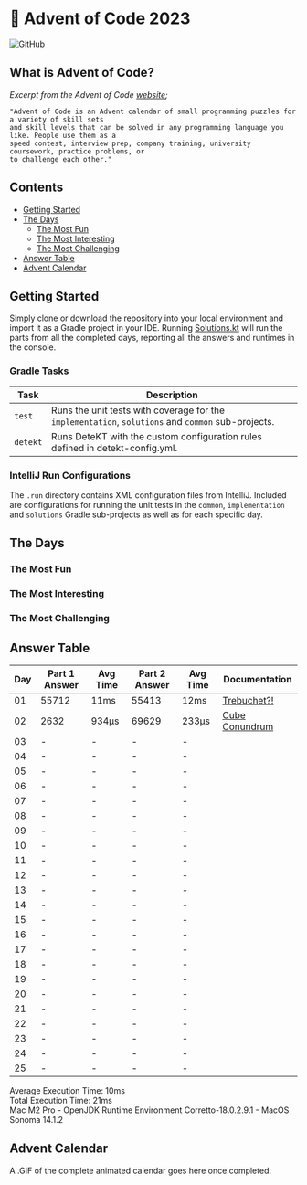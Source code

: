 # :christmas_tree: Advent of Code 2023

![GitHub](https://img.shields.io/badge/stars-04%2F50-yellow)

## What is Advent of Code?

_Excerpt from the Advent of Code [website](https://adventofcode.com/2020/about);_

    "Advent of Code is an Advent calendar of small programming puzzles for a variety of skill sets
    and skill levels that can be solved in any programming language you like. People use them as a
    speed contest, interview prep, company training, university coursework, practice problems, or
    to challenge each other."

## Contents
* [Getting Started](#getting-started)
* [The Days](#the-days)
    * [The Most Fun](#the-most-fun)
    * [The Most Interesting](#the-most-interesting)
    * [The Most Challenging](#the-most-challenging)
* [Answer Table](#answer-table)
* [Advent Calendar](#advent-calendar)

## Getting Started
Simply clone or download the repository into your local environment and import it as a Gradle project in your IDE.
Running [Solutions.kt](https://git.io/JII6v) will run the parts from all the completed days, reporting all the
answers and runtimes in the console.

### Gradle Tasks
| Task      | Description                                                                                        |
|-----------|----------------------------------------------------------------------------------------------------|
| `test`    | Runs the unit tests with coverage for the `implementation`, `solutions` and `common` sub-projects. |
| `detekt`  | Runs DeteKT with the custom configuration rules defined in detekt-config.yml.                      |

### IntelliJ Run Configurations
The `.run` directory contains XML configuration files from IntelliJ. Included are configurations for running the unit
tests in the `common`, `implementation` and `solutions` Gradle sub-projects as well as for each specific day.

## The Days

### The Most Fun
### The Most Interesting
### The Most Challenging

## Answer Table

| Day | Part 1 Answer | Avg Time | Part 2 Answer | Avg Time | Documentation                   |
|-----|---------------|----------|---------------|----------|---------------------------------|
| 01  | 55712         | 11ms     | 55413         | 12ms     | [Trebuchet?!](docs/DAY01.MD)    |
| 02  | 2632          | 934μs    | 69629         | 233μs    | [Cube Conundrum](docs/DAY02.MD) |
| 03  | -             | -        | -             | -        | [](docs/DAY03.MD)               |
| 04  | -             | -        | -             | -        | [](docs/DAY04.MD)               |
| 05  | -             | -        | -             | -        | [](docs/DAY05.MD)               |
| 06  | -             | -        | -             | -        | [](docs/DAY06.MD)               |
| 07  | -             | -        | -             | -        | [](docs/DAY07.MD)               |
| 08  | -             | -        | -             | -        | [](docs/DAY08.MD)               |
| 09  | -             | -        | -             | -        | [](docs/DAY09.MD)               |
| 10  | -             | -        | -             | -        | [](docs/DAY10.MD)               |
| 11  | -             | -        | -             | -        | [](docs/DAY11.MD)               |
| 12  | -             | -        | -             | -        | [](docs/DAY12.MD)               |
| 13  | -             | -        | -             | -        | [](docs/DAY13.MD)               |
| 14  | -             | -        | -             | -        | [](docs/DAY14.MD)               |
| 15  | -             | -        | -             | -        | [](docs/DAY15.MD)               |
| 16  | -             | -        | -             | -        | [](docs/DAY16.MD)               |
| 17  | -             | -        | -             | -        | [](docs/DAY17.MD)               |
| 18  | -             | -        | -             | -        | [](docs/DAY18.MD)               |
| 19  | -             | -        | -             | -        | [](docs/DAY19.MD)               |
| 20  | -             | -        | -             | -        | [](docs/DAY20.MD)               |
| 21  | -             | -        | -             | -        | [](docs/DAY21.MD)               |
| 22  | -             | -        | -             | -        | [](docs/DAY22.MD)               |
| 23  | -             | -        | -             | -        | [](docs/DAY23.MD)               |
| 24  | -             | -        | -             | -        | [](docs/DAY24.MD)               |
| 25  | -             | -        | -             | -        | [](docs/DAY25.MD)               |

Average Execution Time: 10ms \
Total Execution Time: 21ms \
Mac M2 Pro - OpenJDK Runtime Environment Corretto-18.0.2.9.1 - MacOS Sonoma 14.1.2

## Advent Calendar
A .GIF of the complete animated calendar goes here once completed.
